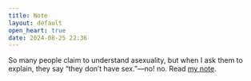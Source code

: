 ```yaml
---
title: Note
layout: default
open_heart: true
date: 2024-08-25 22:36
---
```


So many people claim to understand asexuality, but when I ask them to explain, they say “they don’t have sex.”—no! no. Read [my note](https://muan.co/notes/2024-07-17-uu).
